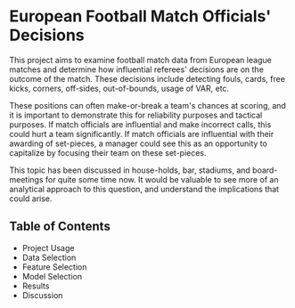 # European Football Match Officials' Decisions

This project aims to examine football match data from European league matches and determine how influential referees' decisions are on the outcome of the match. These decisions include detecting fouls, cards, free kicks, corners, off-sides, out-of-bounds, usage of VAR, etc. 

These positions can often make-or-break a team's chances at scoring, and it is important to demonstrate this for reliability purposes and tactical purposes. If match officials are influential and make incorrect calls, this could hurt a team significantly. If match officials are influential with their awarding of set-pieces, a manager could see this as an opportunity to capitalize by focusing their team on these set-pieces.

This topic has been discussed in house-holds, bar, stadiums, and board-meetings for quite some time now. It would be valuable to see more of an analytical approach to this question, and understand the implications that could arise. 

## Table of Contents

- Project Usage
- Data Selection
- Feature Selection
- Model Selection
- Results
- Discussion
